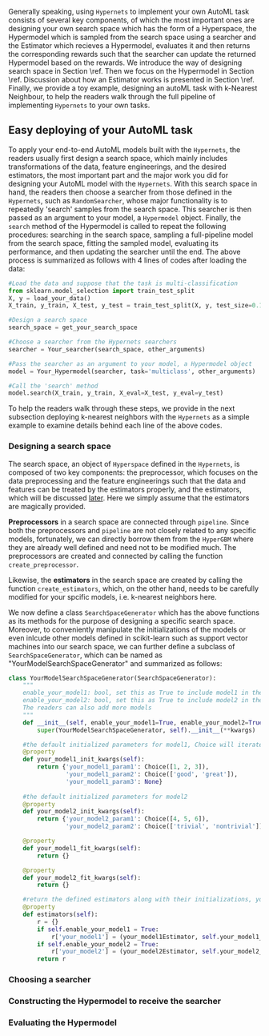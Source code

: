 Generally speaking, using ```Hypernets``` to implement your own AutoML task consists of several key components, of which the most important ones are designing your own search space which has the form of a Hyperspace, the Hypermodel which is sampled from the search space using a searcher and the Estimator which recieves a Hypermodel, evaluates it and then returns the corresponding rewards such that the searcher can update the returned Hypermodel based on the rewards. We introduce the way of designing search space in Section \ref. Then we focus on the Hypermodel in Section \ref. Discussion about how an Estimator works is presented in Section \ref. Finally, we provide a toy example, designing an autoML task with k-Nearest Neighbour, to help the readers walk through the full pipeline of implementing ```Hypernets``` to your own tasks.

## Easy deploying of your AutoML task
To apply your end-to-end AutoML models built with the ```Hypernets```, the readers usually first design a search space, which mainly includes transformations of the data, feature engineerings, and the desired estimators, the most important part and the major work you did for designing your AutoML model with the ```Hypernets```. With this search space in hand, the readers then choose a searcher from those defined in the ```Hypernets```, such as ```RandomSearcher```, whose major functionality is to repeatedly 'search' samples from the search space. This searcher is then passed as an argument to your model, a ```Hypermodel``` object. Finally, the ```search``` method of the Hypermodel is called to repeat the following procedures: searching in the search space, sampling a full-pipeline model from the search space, fitting the sampled model, evaluating its performance, and then updating the searcher until the end. The above process is summarized as follows with 4 lines of codes after loading the data:
```python
#Load the data and suppose that the task is multi-classification
from sklearn.model_selection import train_test_split
X, y = load_your_data()
X_train, y_train, X_test, y_test = train_test_split(X, y, test_size=0.1)

#Design a search space
search_space = get_your_search_space

#Choose a searcher from the Hypernets searchers
searcher = Your_searcher(search_space, other_arguments)

#Pass the searcher as an argument to your model, a Hypermodel object
model = Your_Hypermodel(searcher, task='multiclass', other_arguments)

#Call the 'search' method
model.search(X_train, y_train, X_eval=X_test, y_eval=y_test)
```
To help the readers walk through these steps, we provide in the next subsection deploying k-nearest neighbors with the ```Hypernets``` as a simple example to examine details behind each line of the above codes.
### Designing a search space
The search space, an object of ```Hyperspace``` defined in the ```Hypernets```, is composed of two key components: the preprocessor, which focuses on the data preprocessing and the feature engineerings such that the data and features can be treated by the estimators properly, and the estimators, which will be discussed [later](#sec_model). Here we simply assume that the estimators are magically provided. 

**Preprocessors** in a search space are connected through ```pipeline```. Since both the preprocessors and ```pipeline``` are not closely related to any specific models, fortunately, we can directly borrow them from the ```HyperGBM``` where they are already well defined and need not to be modified much. The preprocessors are created and connected by calling the function ```create_preprocessor```. 

Likewise, the **estimators** in the search space are created by calling the function ```create_estimators```, which, on the other hand, needs to be carefully modified for your spcific models, i.e. k-nearest neighbors here. 

We now define a class ```SearchSpaceGenerator``` which has the above functions as its methods for the purpose of designing a specific search space. Moreover, to conveniently manipulate the initializations of the models or even inlcude other models defined in scikit-learn such as support vector machines into our search space, we can further define a subclass of ```SearchSpaceGenerator```, which can be named as "YourModelSearchSpaceGenerator" and summarized as follows:
```python
class YourModelSearchSpaceGenerator(SearchSpaceGenerator):
    """
    enable_your_model1: bool, set this as True to include model1 in the search space.
    enable_your_model2: bool, set this as True to include model2 in the search space.
    The readers can also add more models
    """
    def __init__(self, enable_your_model1=True, enable_your_model2=True, **kwargs):
        super(YourModelSearchSpaceGenerator, self).__init__(**kwargs)

    #the default initialized parameters for model1, Choice will iterate overe these parameters.
    @property
    def your_model1_init_kwargs(self):
        return {'your_model1_param1': Choice([1, 2, 3]),
                'your_model1_param2': Choice(['good', 'great']),
                'your_model1_param3': None}
    
    #the default initialized parameters for model2
    @property
    def your_model2_init_kwargs(self):
        return {'your_model2_param1': Choice([4, 5, 6]),
                'your_model2_param2': Choice(['trivial', 'nontrivial'])}

    @property
    def your_model1_fit_kwargs(self):
        return {}

    @property
    def your_model2_fit_kwargs(self):
        return {}

    #return the defined estimators along with their initializations, your_model1Estimator and your_model2Estimator are assumed to be magically provided for now.
    @property
    def estimators(self):
        r = {}
        if self.enable_your_model1 = True:
            r['your_model1'] = (your_model1Estimator, self.your_model1_init_kwargs, self.your_model1_fit_kwargs)
        if self.enable_your_model2 = True:
            r['your_model2'] = (your_model2Estimator, self.your_model2_init_kwargs, self.your_model2_fit_kwargs)
        return r
```



### Choosing a searcher

### Constructing the Hypermodel to receive the searcher<span id=sec_model> 

### Evaluating the Hypermodel
